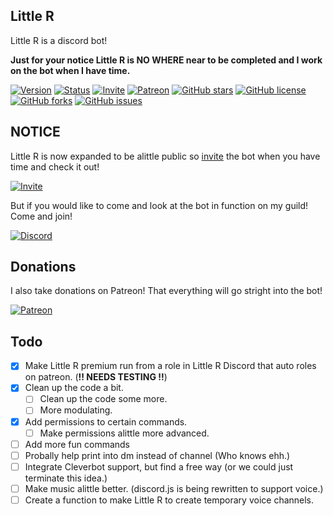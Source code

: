   
## Little R
Little R is a discord bot!

**Just for your notice Little R is NO WHERE near to be completed and I work on the bot when I have time.**

[![Version](https://img.shields.io/badge/Version-2.5.3-green.svg?style=flat-square)](https://github.com/RHGDEV/Little-R/releases)
[![Status](https://img.shields.io/badge/Status-Ready-green.svg?style=flat-square)]()
[![Invite](https://img.shields.io/badge/Bot-Invite-brightgreen.svg?style=flat-square)](https://littler.tk/invite)
[![Patreon](https://img.shields.io/badge/donate-patreon-F96854.svg?style=flat-square)](https://www.patreon.com/_RHG)
[![GitHub stars](https://img.shields.io/github/stars/RHGDEV/Little-R.svg?style=flat-square)](https://github.com/RHGDEV/Little-R/stargazers)
[![GitHub license](https://img.shields.io/github/license/RHGDEV/Little-R.svg?style=flat-square)](https://github.com/RHGDEV/Little-R/blob/master/LICENSE)
[![GitHub forks](https://img.shields.io/github/forks/RHGDEV/Little-R.svg?style=flat-square)](https://github.com/RHGDEV/Little-R/network)
[![GitHub issues](https://img.shields.io/github/issues/RHGDEV/Little-R.svg?style=flat-square)](https://github.com/RHGDEV/Little-R/issues)

## NOTICE
Little R is now expanded to be alittle public so [invite](https://littler.tk/invite) the bot when you have time and check it out!

[![Invite](https://img.shields.io/badge/Bot-Invite-brightgreen.svg?style=flat-square)](https://littler.tk/invite)


But if you would like to come and look at the bot in function on my guild! Come and join!

[![Discord](https://discordapp.com/api/guilds/331998474545528833/embed.png)](https://discord.gg/WUTAaSW)

## Donations
I also take donations on Patreon! That everything will go stright into the bot!

[![Patreon](https://img.shields.io/badge/donate-patreon-F96854.svg?style=flat-square)](https://www.patreon.com/_RHG)


## Todo

- [X] Make Little R premium run from a role in Little R Discord that auto roles on patreon. (**!! NEEDS TESTING !!**)
- [x] Clean up the code a bit.
    - [ ] Clean up the code some more.
    - [ ] More modulating.
- [x] Add permissions to certain commands.
    - [ ] Make permissions alittle more advanced.
- [ ] Add more fun commands
- [ ] Probally help print into dm instead of channel (Who knows ehh.)
- [ ] Integrate Cleverbot support, but find a free way (or we could just terminate this idea.)
- [ ] Make music alittle better. (discord.js is being rewritten to support voice.)
- [ ] Create a function to make Little R to create temporary voice channels.
